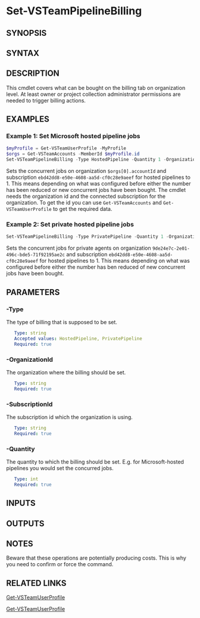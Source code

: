 <!-- #include "./common/header.md" -->

# Set-VSTeamPipelineBilling

## SYNOPSIS

<!-- #include "./synopsis/Set-VSTeamPipelineBilling.md" -->

## SYNTAX

## DESCRIPTION

<!-- #include "./synopsis/Set-VSTeamPipelineBilling.md" --> This cmdlet covers what can be bought on the billing tab on organization level. At least owner or project collection administrator permissions are needed to trigger billing actions.

## EXAMPLES

### Example 1: Set Microsoft hosted pipeline jobs

```powershell
$myProfile = Get-VSTeamUserProfile -MyProfile
$orgs = Get-VSTeamAccounts -MemberId $myProfile.id
Set-VSTeamPipelineBilling -Type HostedPipeline -Quantity 1 -OrganizationId $orgs[0].accountId -SubscriptionId ebd42dd8-e50e-4608-aa5d-cf0c28e9aeef
```

Sets the concurrent jobs on organization `$orgs[0].accountId` and subscription `ebd42dd8-e50e-4608-aa5d-cf0c28e9aeef` for hosted pipelines to 1. This means depending on what was configured before either the number has been reduced or new concurrent jobs have been bought.
The cmdlet needs the organization id and the connected subscription for the organization. To get the id you can use `Get-VSTeamAccounts` and `Get-VSTeamUserProfile` to get the required data.

### Example 2: Set private hosted pipeline jobs

```powershell
Set-VSTeamPipelineBilling -Type PrivatePipeline -Quantity 1 -OrganizationId 9de24e7c-2e01-496c-bde5-71f92195ae2c -SubscriptionId ebd42dd8-e50e-4608-aa5d-cf0c28e9aeef
```

Sets the concurrent jobs for private agents on organization `9de24e7c-2e01-496c-bde5-71f92195ae2c` and subscription `ebd42dd8-e50e-4608-aa5d-cf0c28e9aeef` for hosted pipelines to 1. This means depending on what was configured before either the number has ben reduced of new concurrent jobs have been bought.

## PARAMETERS

### -Type

The type of billing that is supposed to be set.

```yaml
   Type: string
   Accepted values: HostedPipeline, PrivatePipeline
   Required: true
```

### -OrganizationId

The organization where the billing should be set.

```yaml
   Type: string
   Required: true
```

### -SubscriptionId

The subscription id which the organization is using.

```yaml
   Type: string
   Required: true
```

### -Quantity

The quantity to which the billing should be set. E.g. for Microsoft-hosted pipelines you would set the concurred jobs.

```yaml
   Type: int
   Required: true
```

## INPUTS

## OUTPUTS

## NOTES

Beware that these operations are potentially producing costs. This is why you need to confirm or force the command.

<!-- #include "./common/prerequisites.md" -->

## RELATED LINKS

<!-- #include "./common/related.md" -->

[Get-VSTeamUserProfile](Get-VSTeamUserProfile.md)

[Get-VSTeamUserProfile](Get-VSTeamAccounts.md)
